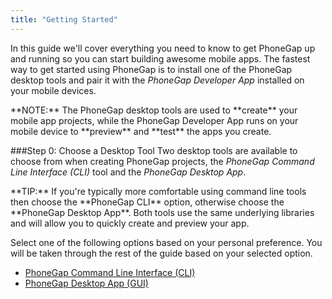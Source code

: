 ```yaml
---
title: "Getting Started"
---
```

In this guide we'll cover everything you need to know to get PhoneGap up and running so you can start building awesome mobile apps. The fastest way to get started using PhoneGap is to install one of the PhoneGap desktop tools and pair it with the *PhoneGap Developer App* installed on your mobile devices.

<div class="alert--warning">**NOTE:** The PhoneGap desktop tools are used to **create** your mobile app projects, while the PhoneGap Developer App runs on your mobile device to **preview** and **test** the apps you create. </div>

###Step 0: Choose a Desktop Tool
Two desktop tools are available to choose from when creating PhoneGap projects, the *PhoneGap Command Line Interface (CLI)* tool and the *PhoneGap Desktop App*.

<div class="alert--info">**TIP:** If you're typically more comfortable using command line tools then choose the **PhoneGap CLI** option, otherwise choose the **PhoneGap Desktop App**. Both tools use the same underlying libraries and will allow you to quickly create and preview your app. </div>

Select one of the following options based on your personal preference.  You will be taken through the rest of the guide based on your selected option.

* [PhoneGap Command Line Interface (CLI)](/guides/install/#02-cli-install)
* [PhoneGap Desktop App (GUI)](guides/install/#04-desktop-install)
